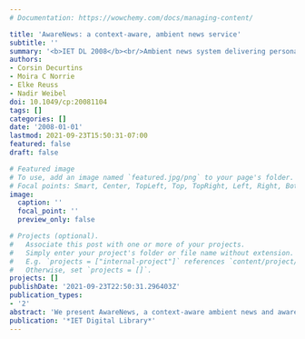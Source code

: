 ```yaml
---
# Documentation: https://wowchemy.com/docs/managing-content/

title: 'AwareNews: a context-aware, ambient news service'
subtitle: ''
summary: '<b>IET DL 2008</b><br/>Ambient news system delivering personalized headlines based on user’s location, time, and activity—automatically pushing relevant updates via mobile devices or ambient displays without requiring manual queries.'
authors:
- Corsin Decurtins
- Moira C Norrie
- Elke Reuss
- Nadir Weibel
doi: 10.1049/cp:20081104
tags: []
categories: []
date: '2008-01-01'
lastmod: 2021-09-23T15:50:31-07:00
featured: false
draft: false

# Featured image
# To use, add an image named `featured.jpg/png` to your page's folder.
# Focal points: Smart, Center, TopLeft, Top, TopRight, Left, Right, BottomLeft, Bottom, BottomRight.
image:
  caption: ''
  focal_point: ''
  preview_only: false

# Projects (optional).
#   Associate this post with one or more of your projects.
#   Simply enter your project's folder or file name without extension.
#   E.g. `projects = ["internal-project"]` references `content/project/deep-learning/index.md`.
#   Otherwise, set `projects = []`.
projects: []
publishDate: '2021-09-23T22:50:31.296403Z'
publication_types:
- '2'
abstract: 'We present AwareNews, a context-aware ambient news and awareness display. The aim of the system is to improve the awareness of the members of an organisation about news and activities regarding the organisation itself as well as related topics and general news and events. AwareNews integrates various information sources, filters the information objects and makes them available to the users through peripheral displays distributed throughout the office environment. A prototype of the system has been implemented and deployed in our research group. A qualitative user study was conducted to gather feedback from the users and analyse the effects of the AwareNews application.'
publication: '*IET Digital Library*'
---
```

